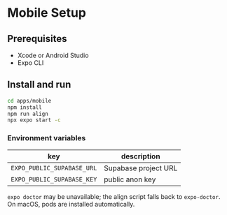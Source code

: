 # Mobile Setup

## Prerequisites
- Xcode or Android Studio
- Expo CLI

## Install and run
```bash
cd apps/mobile
npm install
npm run align
npx expo start -c
```

### Environment variables
| key | description |
| --- | --- |
| `EXPO_PUBLIC_SUPABASE_URL` | Supabase project URL |
| `EXPO_PUBLIC_SUPABASE_KEY` | public anon key |

`expo doctor` may be unavailable; the align script falls back to `expo-doctor`. On macOS, pods are installed automatically.
